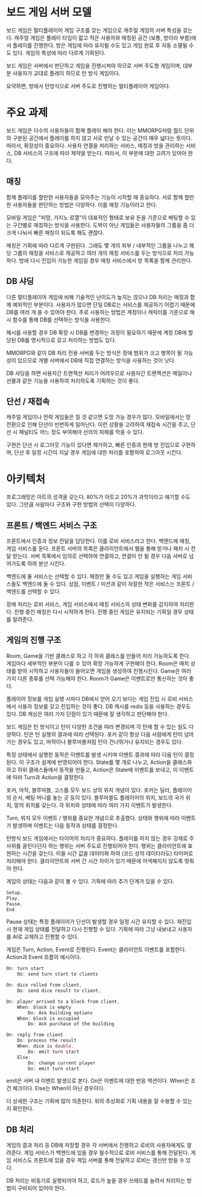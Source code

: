 # 보드 게임 서버 모델

보드 게임은 멀티플레이어 게임 구조를 갖는 게임으로 캐주얼 게임의 서버 특성을 갖는다.  캐주얼 게임은 플레이 타임이 잛고 적은 사용자와 매칭된 공간 (보통, 방이라 부름)에서 플레이를 진행한다. 방은 게임에 따라 유지될 수도 있고 게임 완료 후 자동 소멸될 수도 있다. 게임의 특성에 따라 다르게 기획된다. 

보드 게임은 서버에서 판단하고 게임을 진행시켜야 하므로 서버 주도형 게임이며, 대부분 사용자가 교대로 플레이 하므로 턴 방식 게임이다. 

요약하면, 방에서 턴방식으로 서버 주도로 진행하는 멀티플레이어 게임이다. 



# 주요 과제 

보드 게임은 다수의 사용자들이 함께 플레이 해야 한다. 이는 MMORPG처럼 월드 단위의 구분된 공간에서 플레이를 하지 않고 서로 만날 수 있는 공간이 매우 넓다는 뜻이다. 따라서, 확장성이 중요하다.  사용자 연결을 처리하는 서비스, 매칭과 방을 관리하는 서비스, DB 서비스의 구조에 따라 제약을 받는다. 따라서, 이 부분에 대한 고려가 있어야 한다. 



## 매칭 

함께 플레이를 할만한 사용자들을 모아주는 기능이 시작할 때 중요하다.  서로 함께 할만한 사용자들을 판단하는 방법은 다양하다.  이를 매칭 기능이라고 한다. 

모바일 게임은 "피망, 가지노 로열"이 대표적인 형태로 보유 돈을 기준으로 배팅할 수 있는 구간별로 매칭하는 방식을 사용한다.  도박이 아닌 게임들은 사용자들의 그룹을 좀 더 크게 나눠서 빠른 매칭이 되도록 해도 괜찮다. 

매칭은 기획에 따라 다르게 구현된다. 그래도 몇 개의 외부 / 내부적인 그룹을 나누고 해당 그룹의 매칭을 서비스로 제공하고 여러 개의 매칭 서비스를 두는 방식으로 처리 가능하다.  방에 다시 진입이 가능한 게임일 경우 매칭 서비스에서 방 목록을 함께 관리한다. 



## DB 샤딩 

다른 멀티플레이어 게임에 비해 기술적인 난이도가 높지는 않으나 DB 처리는 매칭과 함께 예외적인 부분이다. 사용자가 많으면 단일 DB로는 서비스를 제공하기 어렵기 때문에 DB를 여러 개 쓸 수 있어야 한다. 주로 사용하는 방법은 계정이나 캐릭터를 기준으로 해시 함수를 통해 DB를 선택하는 방식을 사용한다. 

해시를 사용할 경우 DB 확장 시 DB를 변경하는 과정이 필요하기 때문에 계정 DB에 할당된 DB를 명시적으로 갖고 처리하는 방법도 있다. 

MMORPG와 같이 DB 처리 전용 서버를 두는 방식은 장애 범위가 크고 병목이 될 가능성이 있으므로 개별 서버에서 DB에 직접 연결하는 방식을 사용하는 것이 낫다. 

DB 샤딩을 하면 사용자간 트랜잭션 처리가 어려우므로 사용자간 트랜잭션은 메일이나 선물과 같은 기능을 사용하여 처리하도록 기획하는 것이 좋다. 



## 단선 / 재접속  

캐주얼 게임이나 전략 게임들은 질 것 같으면 도망 가능 경우가 많다. 모바일에서는 망 전환으로 인해 단선이 빈번하게 일어난다. 이런 상황을 고려하여 재접속 시간을 주고, 단선 시 패널티도 어느 정도 부여해야 선의의 피해를 막을 수 있다. 

구현은 단선 시 로그아웃 기능이 있다면 제거하고, 빠른 인증과 현재 방 진입으로 구현하며, 단선 후 일정 시간이 지날 경우 게임에 대한 처리를 포함하여 로그아웃 시킨다. 



# 아키텍처 

프로그래밍은 아트의 성격을 갖는다. 80%가 아트고 20%가 과학이라고 얘기할 수도 있다. 그만큼 사람마다 구조와 구현 방법의 선택이 다양하다. 



## 프론트 / 백엔드 서비스 구조 

프론트에서 인증과 정보 전달을 담당한다. 이를 로비 서비스라고 한다. 백엔드에 매칭, 게임 서비스를 둔다.  프론트 서버의 목록은 클라이언트에서 웹을 통해 받거나 패치 시 전달 받는다.  서버 목록에서 임의로 선택하여 연결하고, 연결이 안 될 경우 다음 서버로 넘어가도록 하여 분산 시킨다. 

백엔드에 둘 서비스는 선택할 수 있다. 매칭만 둘 수도 있고 게임을 실행하는 게임 서비스들도 백엔드에 둘 수 있다.   상점, 이벤트 / 미션과 같이 자잘한 작은 서비스는 프론트 / 백엔드를 선택할 수 있다. 

장애 처리는 로비 서비스, 게임 서비스에서 매칭 서비스의 상태 변화를 감지하여 처리한다.  진행 중인 매칭은 다시 시작하게 한다. 진행 중인 게임은 유지되는 기획일 경우 상태를 알려준다.  



## 게임의 진행 구조 

Room, Game을 기반 클래스로 하고 각 하위 클래스를 만들어 처리 가능하도록 한다.  게임마다 세부적인 부분이 다를 수 있어 확장 가능하게 구현해야 한다.  Room은 매치 상태를 받아 시작하고 사용자들이 들어오면 게임을 생성하여 진행시킨다.  Game은 여러 가지 다른 종류를 선택 가능해야 한다.  Room가 Game은 이벤트로만 통신하는 것이 좋다. 

플레이어 정보를 게임 실행 시마다 DB에서 얻어 오기 보다는 게임 진입 시 로비 서비스에서 사용자 정보를 갖고 진입하는 것이 좋다.  DB 캐시를 redis 등을 사용하는 경우도 있다.  DB 캐싱은 여러 가지 단점이 있기 때문에 잘 생각하고 판단해야 한다. 

보드 게임은 턴 방식이고 턴이 다양한 조건을 따라 변경되며 각 턴에 할 수 있는 일도 다양하다.  턴은 턴 실행의 결과에 따라 선택된다.  포커 같이 항상 다음 사람에게 턴이 넘어가는 경우도 있고, 마작이나 블루마블처럼 턴이 건너뛰거나 유지되는 경우도 있다. 

특정 상태에서 실행한 동작은 이벤트를 발생 시키며 이벤트 결과에 따라 다음 턴이 결정된다. 이 구조가 설계에 반영되어야 한다.  State를 몇 개로 나누고, Action을 클래스화 하고 하위 클래스들에서 동작을 만들고, Action은 State에 이벤트를 보내고, 이 이벤트에 따라 Turn과 Action을 결정한다. 

포커, 마작, 블루마블, 고스톱 모두 보드 상의 위치 개념이 있다. 포커는 딜러, 플레이어의 순서, 베팅 머니를 놓는 곳 등이 있다. 블루마블도 플레이어의 위치, 보드의 국가 위치,  말의 위치를 갖는다.  각 위치와 상태에 따라 여러 가지 이벤트가 발생한다. 

Turn, 위치 모두 이벤트 / 행위를 중요한 개념으로 추출했다.  상태와 행위에 따라 이벤트가 발생하며 이벤트는 다음 동작과 상태를 결정한다. 

턴방식 보드 게임에서는 타이머의 처리가 중요하다. 플레이를 하지 않는 경우 강제로 주사위를 굴린다던지 하는 행위는 서버 주도로 진행되어야 한다.  행위는 클라이언트에 표현하는 시간을 갖는다. 이들 시간 값을 데이터화 하여 (코드 상의 데이터라도)  타이머로 처리해야 한다. 클라이언트와 서버 간 시간 차이가 있기 때문에 어색해지지 않도록 맞춰야 한다. 

게임의 상태는 다음과 같이 볼 수 있다. 기획에 따라 추가 단계가 있을 수 있다. 

```c++
Setup, 
Play, 
Pause, 
End
```

Pause 상태는 특정 플레이어가 단선이 발생할 경우 일정 시간 유지할 수 있다. 재진입 시 현재 게임 상태를 전달하고 다시 진행할 수 있다.  기획에 따라 그냥 내보내고 사용자를 AI로 교체하고 진행할 수 있다.  

게임은 Turn, Action, Event로 진행된다.  Event는 클라이언트 이벤트를 포함한다. Action과 Event 흐름의 예시이다. 

```c++
On: turn start
	Do: send turn start to clients

On: dice rolled from client, 
	Do: send dice result to client, 

On: player arrived to a block from client, 
	When: block is empty 
		Do: Ask building options 
	When: block is occupied 
      	Do: Ask purchase of the building

On: reply from client
  	Do: process the result 
  	When: dice is double. 
        Do: emit turn start
    Else: 
	    Do: change current player 
	    Do: emit turn start                
```

emit은 서버 내 이벤트 발생으로 본다. On은 이벤트에 대한 반응 액션이다. When은 조건 체크이다. Else는 When이 아닌 경우이다. 

더 상세한 구조는 기획에 많이 의존한다. 위의 추상화로 기획 내용을 잘 수용할 수 있는 지 확인한다. 



## DB 처리 

게임의 결과 처리 등 DB에 저장할 경우 각 서버에서 진행하고 로비의 사용자에게도 알려준다.  게임 서비스가 백엔드에 있을 경우 필수적으로 로비 서비스를 통해 전달된다.  게임 서비스도 프론트에 있을 경우 게임 서버를 통해 전달하고 로비는 갱신만 받을 수 있다. 

DB 처리는 비동기로 실행되어야 하고, 로드가 높을 경우 쓰레드를 늘려서 처리하는 방법이 구비되어 있어야 한다. 































  

















































